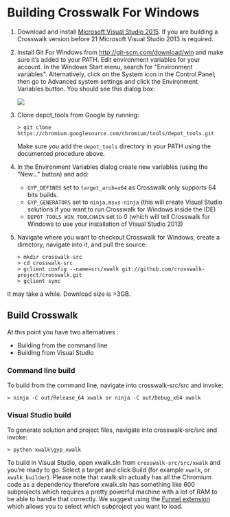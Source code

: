 # Building Crosswalk For Windows

1. Download and install [Microsoft Visual Studio 2015](https://www.visualstudio.com/en-us/downloads/download-visual-studio-vs.aspx). If you are building a Crosswalk version before 21 Microsoft Visual Studio 2013 is required.

2. Install Git For Windows from http://git-scm.com/download/win and make sure it’s added to your PATH. Edit environment variables for your account. In the Windows Start menu, search for "Environment variables". Alternatively, click on the System icon in the Control Panel; then go to Advanced system settings and click the Environment Variables button. You should see this dialog box:

   <img src="/assets/win8.png" style="display: block; margin: 0 auto"/>

3. Clone depot_tools from Google by running:

   ```cmdline
   > git clone https://chromium.googlesource.com/chromium/tools/depot_tools.git
   ```

   Make sure you add the `depot_tools` directory in your PATH using the documented procedure above.

4. In the Environment Variables dialog create new variables (using the “New...” button) and add:

   *  `GYP_DEFINES` set to `target_arch=x64` as Crosswalk only supports 64 bits builds.
   *  `GYP_GENERATORS` set to `ninja,msvs-ninja` (this will create Visual Studio solutions if you want to run Crosswalk for Windows inside the IDE)
   *  `DEPOT_TOOLS_WIN_TOOLCHAIN`  set to 0 (which will tell Crosswalk for Windows to use your installation of Visual Studio 2013)

5. Navigate where you want to checkout Crosswalk for Windows, create a directory, navigate into it, and pull the source:

   ```cmdline
   > mkdir crosswalk-src
   > cd crosswalk-src
   > gclient config --name=src/xwalk git://github.com/crosswalk-project/crosswalk.git
   > gclient sync
   ```
   
It may take a while. Download size is >3GB.

## Build Crosswalk

At this point you have two alternatives :

*  Building from the command line
*  Building from Visual Studio

### Command line build
To build from the command line, navigate into crosswalk-src/src and invoke:

```cmdline
> ninja -C out/Release_64 xwalk or ninja -C out/Debug_x64 xwalk
```

### Visual Studio build
To generate solution and project files, navigate into crosswalk-src/src and invoke:

```cmdline
> python xwalk\gyp_xwalk
```

To build in Visual Studio, open xwalk.sln from `crosswalk-src/src/xwalk` and you’re ready to go. Select a target and click Build (for example `xwalk`, or `xwalk_builder`). Please note that xwalk.sln actually has all the Chromium code as a dependency therefore xwalk.sln has something like 600 subprojects which requires a pretty powerful machine with a lot of RAM to be able to handle that correctly. We suggest using the [Funnel extension](http://vsfunnel.com/) which allows you to select which subproject you want to load.
